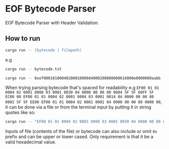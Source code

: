 # EOF Bytecode Parser

EOF Bytecode Parser with Header Validation.

## How to run

```zsh
cargo run -- [bytecode | filepath]
```

e.g

```zsh
cargo run -- bytecode.txt
```

```zsh
cargo run -- 0xef0001010004020001000604000200008000016000e0000000aabb
```

When trying parsing bytecode that's spaced for readability e.g `EF00 01 01 0004 02 0001 0008 03 0001 0030 04 0000 00 00 80 0004 5F 5F 60FF 5F EC00 00 EF00 01 01 0004 02 0001 0004 03 0001 0014 04 0000 00 00 80 0002 5F 5F EE00 EF00 01 01 0004 02 0001 0001 04 0000 00 00 80 0000 00`, it can be done via a file or from the terminal input by putting it in string quotes like so:

```zsh
cargo run -- "EF00 01 01 0004 02 0001 0008 03 0001 0030 04 0000 00 00 80 0004 5F 5F 60FF 5F EC00 00 EF00 01 01 0004 02 0001 0004 03 0001 0014 04 0000 00 00 80 0002 5F 5F EE00 EF00 01 01 0004 02 0001 0001 04 0000 00 00 80 0000 00"
```

Inputs of file (contents of the file) or bytecode can also include or omit `0x` prefix and can be upper or lower cased. Only requirement is that it be a valid hexadecimal value.
